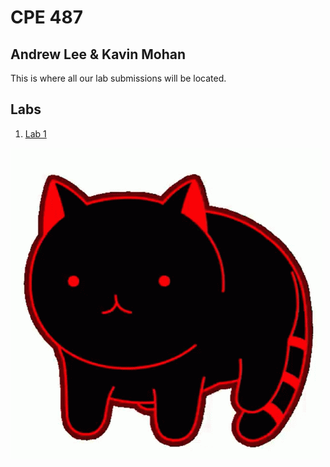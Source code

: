 # CPE 487
## Andrew Lee & Kavin Mohan


This is where all our lab submissions will be located.

## Labs
  1. [Lab 1](https://github.com/andieleee/CPE487/tree/main/Lab1)


![](rolling-cat.gif)
